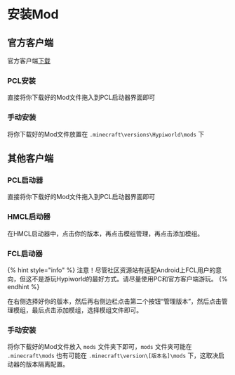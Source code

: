 # 安装Mod

## 官方客户端

官方客户端[下载](http://files.baimoqilin.top:8088/files.baimoqilin.top:8088/d/hypiworld/%E5%AE%A2%E6%88%B7%E7%AB%AF.zip)

### PCL安装

直接将你下载好的Mod文件拖入到PCL启动器界面即可

### 手动安装

将你下载好的Mod文件放置在 `.minecraft\versions\Hypiworld\mods` 下

## 其他客户端

### PCL启动器

直接将你下载好的Mod文件拖入到PCL启动器界面即可

### HMCL启动器

在HMCL启动器中，点击你的版本，再点击模组管理，再点击添加模组。

### FCL启动器

{% hint style="info" %}
注意！尽管社区资源站有适配Android上FCL用户的意向，但这不是游玩Hypiworld的最好方式。请尽量使用PC和官方客户端游玩。
{% endhint %}

在右侧选择好你的版本，然后再右侧边栏点击第二个按钮“管理版本”，然后点击管理模组，最后点击添加模组，选择模组文件即可。

### 手动安装

将你下载好的Mod文件放入 `mods` 文件夹下即可，`mods` 文件夹可能在 `.minecraft\mods` 也有可能在 `.minecraft\version\[版本名]\mods` 下，这取决启动器的版本隔离配置。
